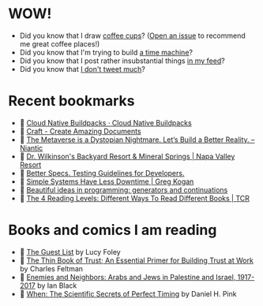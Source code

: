 # WOW!

- Did you know that I draw [coffee cups](https://papercups.mamuso.net/)? ([Open an issue](https://github.com/mamuso/papercups/issues) to recommend me great coffee places!)
- Did you know that I'm trying to build [a time machine](https://github.com/mamuso/fluxcapacitor)?
- Did you know that I post rather insubstantial things [in my feed](https://feed.mamuso.net/)?
- Did you know that [I don't tweet much](https://twitter.com/mamuso)?

# Recent bookmarks

- 👀 [Cloud Native Buildpacks · Cloud Native Buildpacks](https://buildpacks.io/)
- 👀 [Craft - Create Amazing Documents](https://www.craft.do/)
- 👀 [The Metaverse is a Dystopian Nightmare. Let’s Build a Better Reality. – Niantic](https://nianticlabs.com/blog/real-world-metaverse/?hl=en)
- 👀 [Dr. Wilkinson's Backyard Resort & Mineral Springs | Napa Valley Resort](https://drwilkinson.com/)
- 👀 [Better Specs. Testing Guidelines for Developers.](https://www.betterspecs.org/)
- 👀 [Simple Systems Have Less Downtime | Greg Kogan](https://www.gkogan.co/blog/simple-systems/)
- 👀 [Beautiful ideas in programming: generators and continuations](https://www.hhyu.org/posts/generator_and_continuation/)
- 👀 [The 4 Reading Levels: Different Ways To Read Different Books | TCR](https://www.thecuriousreader.in/features/reading-levels/)


# Books and comics I am reading

- 📘 [The Guest List](https://www.goodreads.com/book/show/52656911) by Lucy Foley
- 📘 [The Thin Book of Trust; An Essential Primer for Building Trust at Work](https://www.goodreads.com/book/show/8245275) by Charles Feltman
- 📘 [Enemies and Neighbors: Arabs and Jews in Palestine and Israel, 1917-2017](https://www.goodreads.com/book/show/36523502) by Ian   Black
- 📘 [When: The Scientific Secrets of Perfect Timing](https://www.goodreads.com/book/show/35786699) by Daniel H. Pink

